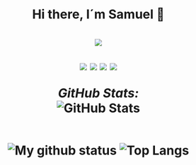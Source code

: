 ## <h1 align="center"> Hi there, I´m Samuel 🧊
 <h1 align="center">    <a href="https://github.com/DenverCoder1/readme-typing-svg"><img src="https://readme-typing-svg.herokuapp.com?lines=How+Could+I+Be+Of+Assistance?;Software+Engineer+sgarcia_1001@gmail.com;Software+Engineer+Student;Always%20learning%20new%20things&center=true&width=500&height=50"></a>
   </p>
 <p align="center">
<img src="https://img.shields.io/badge/Age-18-blue" />
  <img src="https://img.shields.io/badge/Lives-Working%20-blue" /> 
  <img src="https://img.shields.io/badge/Focus Area-current%20finding-blue" />
  <img src="https://img.shields.io/badge/Languages Spoken-English, French%20%26%20Spanish-blue" />
</p>
  
</p>
<!--
**SGFuquen/SGFuquen** is a ✨ _special_ ✨ repository because its `README.md` (this file) appears on your GitHub profile.

Here are some ideas to get you started:

- 🔭 I’m currently working on ...
- 🌱 I’m currently learning ...
- 👯 I’m looking to collaborate on ...
- 🤔 I’m looking for help with ...
- 💬 Ask me about ...
- 📫 How to reach me: ...
- 😄 Pronouns: ...
- ⚡ Fun fact: ...
-->

<div>
<!--   <p align="center">
    <b><em>Now listening to:</em></b> <br/>
    <img src="https://spotify-github-profile.vercel.app/api/view?uid=SGFuquen&cover_image=true&theme=novatorem" alt="Now Listenting to" />
  </p> -->
  
  <p align="center">
  <b><em>GitHub Stats:</em></b> <br/>
  <img src="https://github-readme-streak-stats.herokuapp.com/?user=SGFuquen" alt="GitHub Stats" /> <br/><br/>
  
</div>

![My github status](https://github-readme-stats.vercel.app/api?username=SGFuquen&show_icons=true&include_all_commits=true)
![Top Langs](https://github-readme-stats.vercel.app/api/top-langs/?username=SGFuquen&layout=compact)
